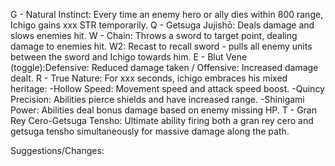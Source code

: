 G - Natural Instinct: Every time an enemy hero or ally dies within 800 range, Ichigo gains xxx STR temporarily.
Q - Getsuga Jujishō: Deals damage and slows enemies hit.
W - Chain: Throws a sword to target point, dealing damage to enemies hit. W2: Recast to recall sword - pulls all enemy units between the sword and Ichigo towards him.
E - Blut Vene (toggle):Defensive: Reduced damage taken / Offensive: Increased damage dealt.
R - True Nature: For xxx seconds, ichigo embraces his mixed heritage:
     -Hollow Speed: Movement speed and attack speed boost. 
     -Quincy Precision: Abilities pierce shields and have increased range.
     -Shinigami Power: Abilities deal bonus damage based on enemy missing HP.
T - Gran Rey Cero-Getsuga Tensho: Ultimate ability firing both a gran rey cero and getsuga tensho simultaneously for massive damage along the path.

Suggestions/Changes: